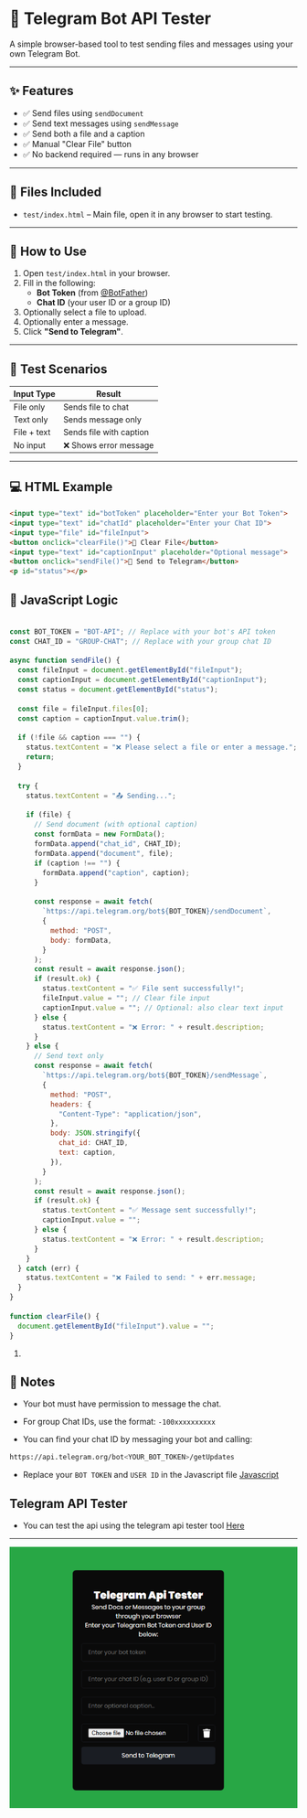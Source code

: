 # 📡 Telegram Bot API Tester

A simple browser-based tool to test sending files and messages using your own Telegram Bot.

---

## ✨ Features

- ✅ Send files using `sendDocument`
- ✅ Send text messages using `sendMessage`
- ✅ Send both a file and a caption
- ✅ Manual "Clear File" button
- ✅ No backend required — runs in any browser

---

## 📁 Files Included

- `test/index.html` – Main file, open it in any browser to start testing.

---

## 🔧 How to Use

1. Open `test/index.html` in your browser.
2. Fill in the following:
   - **Bot Token** (from [@BotFather](https://t.me/BotFather))
   - **Chat ID** (your user ID or a group ID)
3. Optionally select a file to upload.
4. Optionally enter a message.
5. Click **"Send to Telegram"**.

---

## 🧪 Test Scenarios

| Input Type       | Result                              |
|------------------|-------------------------------------|
| File only        | Sends file to chat                  |
| Text only        | Sends message only                  |
| File + text      | Sends file with caption             |
| No input         | ❌ Shows error message               |

---

## 💻 HTML Example

```html
<input type="text" id="botToken" placeholder="Enter your Bot Token">
<input type="text" id="chatId" placeholder="Enter your Chat ID">
<input type="file" id="fileInput">
<button onclick="clearFile()">🧹 Clear File</button>
<input type="text" id="captionInput" placeholder="Optional message">
<button onclick="sendFile()">🚀 Send to Telegram</button>
<p id="status"></p>
```

## 🧠 JavaScript Logic

```javascript 

const BOT_TOKEN = "BOT-API"; // Replace with your bot's API token
const CHAT_ID = "GROUP-CHAT"; // Replace with your group chat ID

async function sendFile() {
  const fileInput = document.getElementById("fileInput");
  const captionInput = document.getElementById("captionInput");
  const status = document.getElementById("status");

  const file = fileInput.files[0];
  const caption = captionInput.value.trim();

  if (!file && caption === "") {
    status.textContent = "❌ Please select a file or enter a message.";
    return;
  }

  try {
    status.textContent = "📤 Sending...";

    if (file) {
      // Send document (with optional caption)
      const formData = new FormData();
      formData.append("chat_id", CHAT_ID);
      formData.append("document", file);
      if (caption !== "") {
        formData.append("caption", caption);
      }

      const response = await fetch(
        `https://api.telegram.org/bot${BOT_TOKEN}/sendDocument`,
        {
          method: "POST",
          body: formData,
        }
      );
      const result = await response.json();
      if (result.ok) {
        status.textContent = "✅ File sent successfully!";
        fileInput.value = ""; // Clear file input
        captionInput.value = ""; // Optional: also clear text input
      } else {
        status.textContent = "❌ Error: " + result.description;
      }
    } else {
      // Send text only
      const response = await fetch(
        `https://api.telegram.org/bot${BOT_TOKEN}/sendMessage`,
        {
          method: "POST",
          headers: {
            "Content-Type": "application/json",
          },
          body: JSON.stringify({
            chat_id: CHAT_ID,
            text: caption,
          }),
        }
      );
      const result = await response.json();
      if (result.ok) {
        status.textContent = "✅ Message sent successfully!";
        captionInput.value = "";
      } else {
        status.textContent = "❌ Error: " + result.description;
      }
    }
  } catch (err) {
    status.textContent = "❌ Failed to send: " + err.message;
  }
}

function clearFile() {
  document.getElementById("fileInput").value = "";
}

```
1.
## 📌 Notes
- Your bot must have permission to message the chat.

- For group Chat IDs, use the format: `-100xxxxxxxxxx`

- You can find your chat ID by messaging your bot and calling:

```bash
https://api.telegram.org/bot<YOUR_BOT_TOKEN>/getUpdates
```

- Replace your `BOT TOKEN` and `USER ID` in the Javascript file [Javascript](index.js)

## Telegram API Tester

- You can test the api using the telegram api tester tool [Here](https://nexsite.github.io/telegram-api-tester/test/)

---

![tool](./test/test.png)
